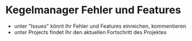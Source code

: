 # Kegelmanager Fehler und Features

- unter "Issues" könnt Ihr Fehler und Features einreichen, kommentieren
- unter Projects findet Ihr den aktuellen Fortschritt des Projektes
